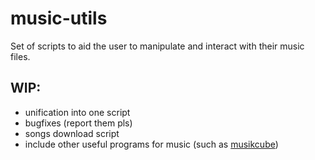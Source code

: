 # music-utils
Set of scripts to aid the user to manipulate and interact with their music files.

## WIP:
- unification into one script
- bugfixes (report them pls)
- songs download script
- include other useful programs for music (such as [musikcube](https://github.com/clangen/musikcube))